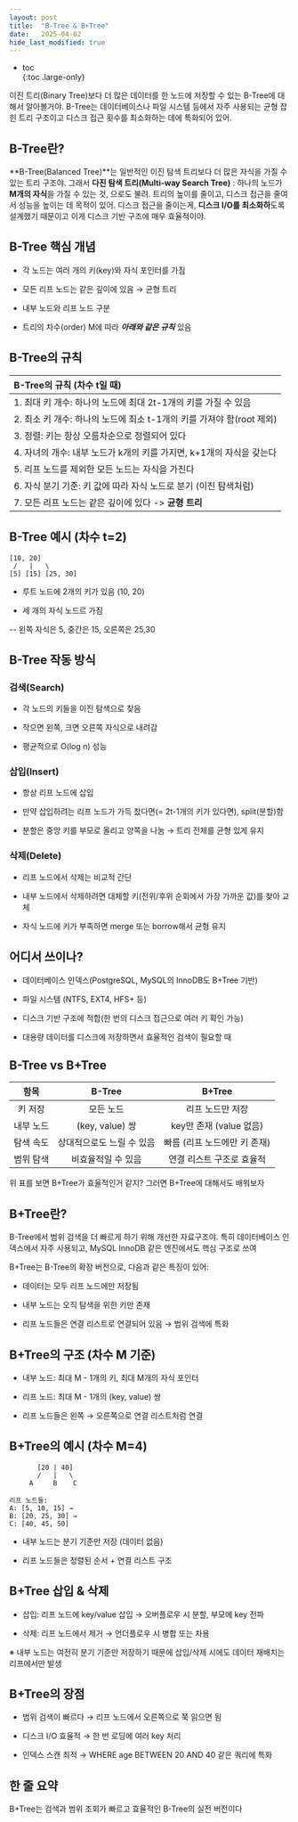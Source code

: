 ```yaml
---
layout: post
title:  "B-Tree & B+Tree"
date:   2025-04-02
hide_last_modified: true
---
```


* toc  
{:toc .large-only}

이진 트리(Binary Tree)보다 더 많은 데이터를 한 노드에 저장할 수 있는 B-Tree에 대해서 알아볼거야. B-Tree는 데이터베이스나 파일 시스템 등에서 자주 사용되는 균형 잡힌 트리 구조이고 디스크 접근 횟수를 최소화하는 데에 특화되어 있어.

## B-Tree란?

**B-Tree(Balanced Tree)**는 일반적인 이진 탐색 트리보다 더 많은 자식을 가질 수 있는 트리 구조야. 그래서 **다진 탐색 트리(Multi-way Search Tree)** : 하나의 노드가 **M개의 자식**을 가질 수 있는 것, 으로도 불려. 트리의 높이를 줄이고, 디스크 접근을 줄여서 성능을 높이는 데 목적이 있어. 디스크 접근을 줄이는게, **디스크 I/O를 최소화하**도록 설계했기 때문이고 이게 디스크 기반 구조에 매우 효율적이야.

## B-Tree 핵심 개념

- 각 노드는 여러 개의 키(key)와 자식 포인터를 가짐

- 모든 리프 노드는 같은 깊이에 있음 → 균형 트리

- 내부 노드와 리프 노드 구분

- 트리의 차수(order) M에 따라 ***아래와 같은 규칙*** 있음

## B-Tree의 규칙

| B-Tree의 규칙 (차수 t일 때) |
|:---|
| 1. 최대 키 개수: 하나의 노드에 최대 2t-1개의 키를 가질 수 있음 |
| 2. 최소 키 개수: 하나의 노드에 최소 t-1개의 키를 가져야 함(root 제외) |
| 3. 정렬: 키는 항상 오름차순으로 정렬되어 있다 |
| 4. 자녀의 개수: 내부 노드가 k개의 키를 가지면, k+1개의 자식을 갖는다 |
| 5. 리프 노드를 제외한 모든 노드는 자식을 가진다 |
| 6. 자식 분기 기준: 키 값에 따라 자식 노드로 분기 (이진 탐색처럼) |
| 7. 모든 리프 노드는 같은 깊이에 있다 -> **균형 트리** |

## B-Tree 예시 (차수 t=2)

~~~less
[10, 20]
 /   |   \
[5] [15] [25, 30]
~~~

- 루트 노드에 2개의 키가 있음 (10, 20)

- 세 개의 자식 노드르 가짐

-- 왼쪽 자식은 5, 중간은 15, 오른쪽은 25,30

## B-Tree 작동 방식

### 검색(Search)

- 각 노드의 키들을 이진 탐색으로 찾음

- 작으면 왼쪽, 크면 오른쪽 자식으로 내려감

- 평균적으로 O(log n) 성능

### 삽입(Insert)

- 항상 리프 노드에 삽입

- 만약 삽입하려는 리프 노드가 가득 찼다면(= 2t-1개의 키가 있다면), split(분할)함

- 분할은 중앙 키를 부모로 올리고 양쪽을 나눔 → 트리 전체를 균형 있게 유지

### 삭제(Delete)

- 리프 노드에서 삭제는 비교적 간단

- 내부 노드에서 삭제하려면 대체할 키(전위/후위 순회에서 가장 가까운 값)를 찾아 교체

- 자식 노드에 키가 부족하면 merge 또는 borrow해서 균형 유지

## 어디서 쓰이나?

- 데이터베이스 인덱스(PostgreSQL, MySQL의 InnoDB도 B+Tree 기반)

- 파일 시스템 (NTFS, EXT4, HFS+ 등)

- 디스크 기반 구조에 적합(한 번의 디스크 접근으로 여러 키 확인 가능)

- 대용량 데이터를 디스크에 저장하면서 효율적인 검색이 필요할 때

## B-Tree vs B+Tree

| 항목 | B-Tree | B+Tree |
|:---:|:---:|:---:|
| 키 저장 | 모든 노드 | 리프 노드만 저장 |
| 내부 노드 | (key, value) 쌍 | key만 존재 (value 없음) |
| 탐색 속도 | 상대적으로도 느릴 수 있음 | 빠름 (리프 노드에만 키 존재) |
| 범위 탐색 | 비효율적일 수 있음 | 연결 리스트 구조로 효율적 |

위 표를 보면 B+Tree가 효율적인거 같지? 그러면 B+Tree에 대해서도 배워보자

## B+Tree란?

B-Tree에서 범위 검색을 더 빠르게 하기 위해 개선한 자료구조야. 특히 데이터베이스 인덱스에서 자주 사용되고, MySQL InnoDB 같은 엔진에서도 핵심 구조로 쓰여

B+Tree는 B-Tree의 확장 버전으로, 다음과 같은 특징이 있어:

- 데이터는 모두 리프 노드에만 저장됨

- 내부 노드는 오직 탐색을 위한 키만 존재

- 리프 노드들은 연결 리스트로 연결되어 있음 → 범위 검색에 특화

## B+Tree의 구조 (차수 M 기준)

- 내부 노드: 최대 M - 1개의 키, 최대 M개의 자식 포인터

- 리프 노드: 최대 M - 1개의 (key, value) 쌍

- 리프 노드들은 왼쪽 → 오른쪽으로 연결 리스트처럼 연결

## B+Tree의 예시 (차수 M=4)

~~~less
       [20 | 40]
       /   |   \
     A     B    C

리프 노드들:
A: [5, 10, 15] →  
B: [20, 25, 30] →  
C: [40, 45, 50]
~~~

- 내부 노드는 분기 기준만 저장 (데이터 없음)

- 리프 노드들은 정렬된 순서 + 연결 리스트 구조

## B+Tree 삽입 & 삭제

- 삽입: 리프 노드에 key/value 삽입 → 오버플로우 시 분할, 부모에 key 전파

- 삭제: 리프 노드에서 제거 → 언더플로우 시 병합 또는 차용

※ 내부 노드는 여전히 분기 기준만 저장하기 때문에 삽입/삭제 시에도 데이터 재배치는 리프에서만 발생

## B+Tree의 장점

- 범위 검색이 빠르다 → 리프 노드에서 오른쪽으로 쭉 읽으면 됨

- 디스크 I/O 효율적 → 한 번 로딩에 여러 key 처리

- 인덱스 스캔 최적 → WHERE age BETWEEN 20 AND 40 같은 쿼리에 특화

## 한 줄 요약

B+Tree는 검색과 범위 조회가 빠르고 효율적인 B-Tree의 실전 버전이다